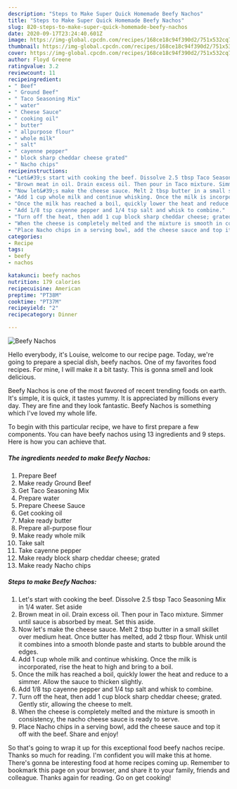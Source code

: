 ```yaml
---
description: "Steps to Make Super Quick Homemade Beefy Nachos"
title: "Steps to Make Super Quick Homemade Beefy Nachos"
slug: 820-steps-to-make-super-quick-homemade-beefy-nachos
date: 2020-09-17T23:24:40.601Z
image: https://img-global.cpcdn.com/recipes/168ce18c94f390d2/751x532cq70/beefy-nachos-recipe-main-photo.jpg
thumbnail: https://img-global.cpcdn.com/recipes/168ce18c94f390d2/751x532cq70/beefy-nachos-recipe-main-photo.jpg
cover: https://img-global.cpcdn.com/recipes/168ce18c94f390d2/751x532cq70/beefy-nachos-recipe-main-photo.jpg
author: Floyd Greene
ratingvalue: 3.2
reviewcount: 11
recipeingredient:
- " Beef"
- " Ground Beef"
- " Taco Seasoning Mix"
- " water"
- " Cheese Sauce"
- " cooking oil"
- " butter"
- " allpurpose flour"
- " whole milk"
- " salt"
- " cayenne pepper"
- " block sharp cheddar cheese grated"
- " Nacho chips"
recipeinstructions:
- "Let&#39;s start with cooking the beef. Dissolve 2.5 tbsp Taco Seasoning Mix in 1/4 water. Set aside"
- "Brown meat in oil. Drain excess oil. Then pour in Taco mixture. Simmer until sauce is absorbed by meat. Set this aside."
- "Now let&#39;s make the cheese sauce. Melt 2 tbsp butter in a small skillet over medium heat. Once butter has melted, add 2 tbsp flour. Whisk until it combines into a smooth blonde paste and starts to bubble around the edges."
- "Add 1 cup whole milk and continue whisking. Once the milk is incorporated, rise the heat to high and bring to a boil."
- "Once the milk has reached a boil, quickly lower the heat and reduce to a simmer. Allow the sauce to thicken slightly."
- "Add 1/8 tsp cayenne pepper and 1/4 tsp salt and whisk to combine."
- "Turn off the heat, then add 1 cup block sharp cheddar cheese; grated. Gently stir, allowing the cheese to melt."
- "When the cheese is completely melted and the mixture is smooth in consistency, the nacho cheese sauce is ready to serve."
- "Place Nacho chips in a serving bowl, add the cheese sauce and top it off with the beef. Share and enjoy!"
categories:
- Recipe
tags:
- beefy
- nachos

katakunci: beefy nachos 
nutrition: 179 calories
recipecuisine: American
preptime: "PT38M"
cooktime: "PT37M"
recipeyield: "2"
recipecategory: Dinner

---
```



![Beefy Nachos](https://img-global.cpcdn.com/recipes/168ce18c94f390d2/751x532cq70/beefy-nachos-recipe-main-photo.jpg)

Hello everybody, it's Louise, welcome to our recipe page. Today, we're going to prepare a special dish, beefy nachos. One of my favorites food recipes. For mine, I will make it a bit tasty. This is gonna smell and look delicious.



Beefy Nachos is one of the most favored of recent trending foods on earth. It's simple, it is quick, it tastes yummy. It is appreciated by millions every day. They are fine and they look fantastic. Beefy Nachos is something which I've loved my whole life.


To begin with this particular recipe, we have to first prepare a few components. You can have beefy nachos using 13 ingredients and 9 steps. Here is how you can achieve that.

<!--inarticleads1-->

##### The ingredients needed to make Beefy Nachos:

1. Prepare  Beef
1. Make ready  Ground Beef
1. Get  Taco Seasoning Mix
1. Prepare  water
1. Prepare  Cheese Sauce
1. Get  cooking oil
1. Make ready  butter
1. Prepare  all-purpose flour
1. Make ready  whole milk
1. Take  salt
1. Take  cayenne pepper
1. Make ready  block sharp cheddar cheese; grated
1. Make ready  Nacho chips




<!--inarticleads2-->

##### Steps to make Beefy Nachos:

1. Let&#39;s start with cooking the beef. Dissolve 2.5 tbsp Taco Seasoning Mix in 1/4 water. Set aside
1. Brown meat in oil. Drain excess oil. Then pour in Taco mixture. Simmer until sauce is absorbed by meat. Set this aside.
1. Now let&#39;s make the cheese sauce. Melt 2 tbsp butter in a small skillet over medium heat. Once butter has melted, add 2 tbsp flour. Whisk until it combines into a smooth blonde paste and starts to bubble around the edges.
1. Add 1 cup whole milk and continue whisking. Once the milk is incorporated, rise the heat to high and bring to a boil.
1. Once the milk has reached a boil, quickly lower the heat and reduce to a simmer. Allow the sauce to thicken slightly.
1. Add 1/8 tsp cayenne pepper and 1/4 tsp salt and whisk to combine.
1. Turn off the heat, then add 1 cup block sharp cheddar cheese; grated. Gently stir, allowing the cheese to melt.
1. When the cheese is completely melted and the mixture is smooth in consistency, the nacho cheese sauce is ready to serve.
1. Place Nacho chips in a serving bowl, add the cheese sauce and top it off with the beef. Share and enjoy!




So that's going to wrap it up for this exceptional food beefy nachos recipe. Thanks so much for reading. I'm confident you will make this at home. There's gonna be interesting food at home recipes coming up. Remember to bookmark this page on your browser, and share it to your family, friends and colleague. Thanks again for reading. Go on get cooking!
